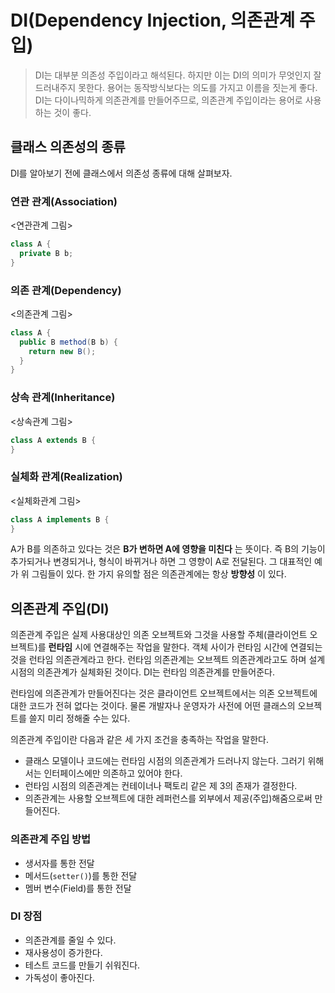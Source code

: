# DI(Dependency Injection, 의존관계 주입)

> DI는 대부분 의존성 주입이라고 해석된다. 하지만 이는 DI의 의미가 무엇인지 잘 드러내주지 못한다.
> 용어는 동작방식보다는 의도를 가지고 이름을 짓는게 좋다. DI는 다이나믹하게 의존관계를 만들어주므로,
> 의존관계 주입이라는 용어로 사용하는 것이 좋다.

## 클래스 의존성의 종류
DI를 알아보기 전에 클래스에서 의존성 종류에 대해 살펴보자.

### 연관 관계(Association)

<연관관계 그림>

```java
class A {
  private B b;
}
```

### 의존 관계(Dependency)

<의존관계 그림>

```java
class A {
  public B method(B b) {
    return new B();
  }
}
```

### 상속 관계(Inheritance)

<상속관계 그림>

```java
class A extends B {
}
```

### 실체화 관계(Realization)

<실체화관계 그림>

```java
class A implements B {  
}
```

A가 B를 의존하고 있다는 것은 **B가 변하면 A에 영향을 미친다** 는 뜻이다. 즉 B의 기능이 추가되거나 변경되거나, 형식이 바뀌거나 하면 그 영향이 A로 전달된다. 그 대표적인 예가 위 그림들이 있다. 한 가지 유의할 점은 의존관계에는 항상 **방향성** 이 있다.

## 의존관계 주입(DI)
의존관계 주입은 실제 사용대상인 의존 오브젝트와 그것을 사용할 주체(클라이언트 오브젝트)를 **런타임** 시에 연결해주는 작업을 말한다. 객체 사이가 런타임 시간에 연결되는 것을 런타임 의존관계라고 한다. 런타임 의존관계는 오브젝트 의존관계라고도 하며 설계 시점의 의존관계가 실체화된 것이다. DI는 런타임 의존관계를 만들어준다.

런타임에 의존관계가 만들어진다는 것은 클라이언트 오브젝트에서는 의존 오브젝트에 대한 코드가 전혀 없다는 것이다. 물론 개발자나 운영자가 사전에 어떤 클래스의 오브젝트를 쓸지 미리 정해줄 수는 있다.

의존관계 주입이란 다음과 같은 세 가지 조건을 충족하는 작업을 말한다.
- 클래스 모델이나 코드에는 런타임 시점의 의존관계가 드러나지 않는다. 그러기 위해서는 인터페이스에만 의존하고 있어야 한다.
- 런타임 시점의 의존관계는 컨테이너나 팩토리 같은 제 3의 존재가 결정한다.
- 의존관계는 사용할 오브젝트에 대한 레퍼런스를 외부에서 제공(주입)해줌으로써 만들어진다.

### 의존관계 주입 방법
- 생서자를 통한 전달
- 메서드(`setter()`)를 통한 전달
- 멤버 변수(Field)를 통한 전달

### DI 장점
- 의존관계를 줄일 수 있다.
- 재사용성이 증가한다.
- 테스트 코드를 만들기 쉬워진다.
- 가독성이 좋아진다.
